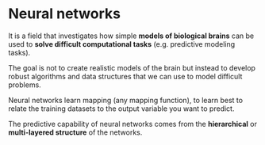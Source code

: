 # Neural networks

It is a field that investigates how simple __models of biological brains__ can be used to __solve difficult computational tasks__ (e.g. predictive modeling tasks).

The goal is not to create realistic models of the brain but instead to develop robust algorithms and data structures that we can use to model difficult problems.

Neural networks learn mapping (any mapping function), to learn best to relate the training datasets to the output variable you want to predict.

The predictive capability of neural networks comes from the **hierarchical** or **multi-layered structure** of the networks.